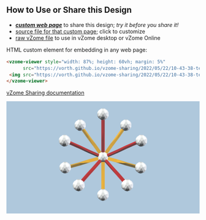 
## How to Use or Share this Design

 - [***custom web page***][post] to share this design; *try it before you share it!*
 - [source file for that custom page][source]; click to customize
 - [raw vZome file][raw] to use in vZome desktop or vZome Online
 
 HTML custom element for embedding in any web page:
 ```html
<vzome-viewer style="width: 87%; height: 60vh; margin: 5%"
       src="https://vorth.github.io/vzome-sharing/2022/05/22/10-43-38-test-new-article/test-new-article.vZome" >
  <img src="https://vorth.github.io/vzome-sharing/2022/05/22/10-43-38-test-new-article/test-new-article.png" />
</vzome-viewer>
 ```

[vZome Sharing documentation](https://vzome.github.io/vzome/sharing.html#how-it-works)

![Image](<test-new-article.png>)


[post]: <https://vorth.github.io/vzome-sharing/2022/05/22/test-new-article-10-43-38.html>
[source]: <https://github.com/vorth/vzome-sharing/edit/main/_posts/2022-05-22-test-new-article-10-43-38.md>
[raw]: <https://raw.githubusercontent.com/vorth/vzome-sharing/main/2022/05/22/10-43-38-test-new-article/test-new-article.vZome>